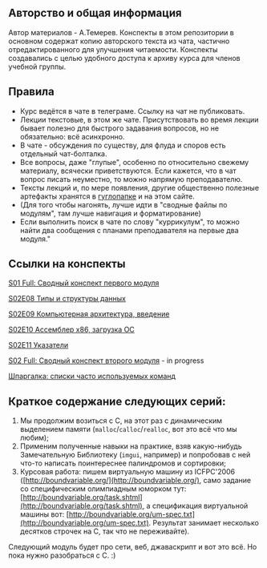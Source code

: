 ## Авторство и общая информация

Автор материалов - А.Темерев.
Конспекты в этом репозитории в основном содержат копию авторского текста из чата, частично отредактированного для улучшения читаемости.
Конспекты создавались с целью удобного доступа к архиву курса для членов учебной группы.

## Правила

- Курс ведётся в чате в телеграме. Ссылку на чат не публиковать. 
- Лекции текстовые, в этом же чате. Присутствовать во время лекции бывает полезно для быстрого задавания вопросов, но не обязательно: всё асинхронно. 
- В чате - обсуждения по существу, для флуда и споров есть отдельный чат-болталка.
- Все вопросы, даже "глупые", особенно по относительно свежему материалу, всячески приветствуются. Если кажется, что в чат вопрос писать неуместно, то можно напрямую преподавателю. 
- Тексты лекций и, по мере появления, другие общественно полезные артефакты хранятся в [гуглопапке](https://drive.google.com/open?id=1-JSih6d9YEkp0BxWXqDZdb_jY_A635tC) и на этом сайте.
- (Для того чтобы нагонять, лучше идти в "сводные файлы по модулям", там лучше навигация и форматирование)
- Если выполнить поиск в чате по слову "куррикулум", то можно найти два сообщения с планами преподавателя на первые два модуля."

## Ссылки на конспекты

[S01 Full: Сводный конспект первого модуля](S01_Full.md)

[S02E08 Типы и структуры данных](S02E08_Value_types_and_data_structures.md)

[S02E09 Компьютерная архитектура, введение](S02E09_Architecture.md) 
    
      
[S02E10 Ассемблер x86, загрузка ОС](S02E10_Assembler_x86.md)


[S02E11 Указатели](S02E11_Pointers.md)

[S02 Full: Сводный конспект второго модуля](S02_Full.md) - in progress



[Шпаргалка: списки часто используемых команд](cheatsheet.md)

## Краткое содержание следующих серий:

1. Мы продолжим возиться с C, на этот раз с динамическим выделением памяти (`malloc`/`calloc`/`realloc`, вот это всё что мы любим);
2. Применим полученные навыки на практике, взяв какую-нибудь Замечательную Библиотеку (`imgui`, например) и попробовав с ней что-то написать поинтереснее палиндромов и сортировки;
3. Курсовая работа: пишем виртуальную машину из ICFPC'2006 ([http://boundvariable.org/](http://boundvariable.org/), само задание со специфическим олимпиадным юморком тут: [http://boundvariable.org/task.shtml](http://boundvariable.org/task.shtml), а спецификация виртуальной машины вот: [http://boundvariable.org/um-spec.txt](http://boundvariable.org/um-spec.txt). Результат занимает несколько десятков строчек на C, так что не переживайте).

Следующий модуль будет про сети, веб, джаваскрипт и вот это всё. Но пока нужно разобраться с C. :)
